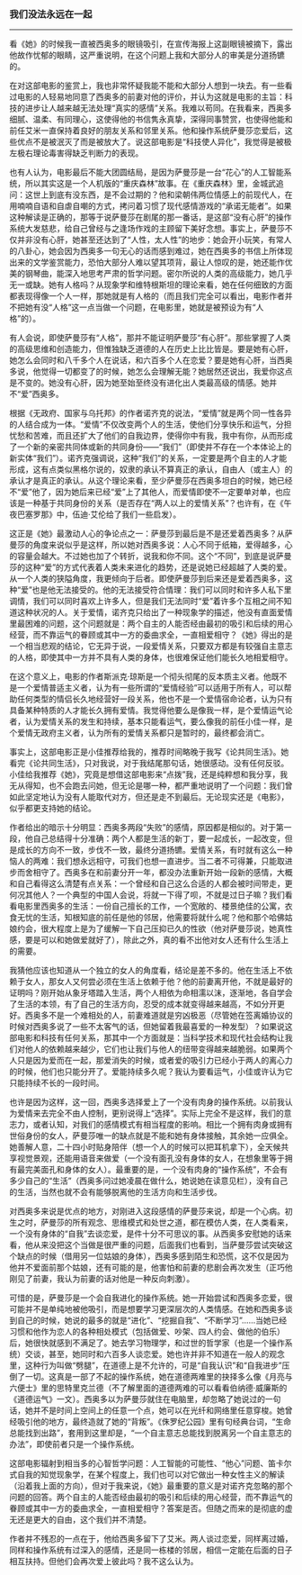 <h3>我们没法永远在一起</h3><hr>

看《她》的时候我一直被西奥多的眼镜吸引，在宣传海报上这副眼镜被摘下，露出他故作忧郁的眼睛，这严重说明，在这个问题上我和大部分人的审美是分道扬镳的。

在对这部电影的鉴赏上，我也非常怀疑我能不能和大部分人想到一块去。有一些看过电影的人轻易地同意了西奥多的前妻对他的评价，并认为这就是电影的主旨：科技的进步让人越来越无法处理“真实的感情”关系。我难以苟同。在我看来，西奥多细腻、温柔、有同理心，这使得他的书信隽永真挚，深得同事赞赏，也使得他能和前任艾米一直保持着良好的朋友关系和邻里关系。他和操作系统萨曼莎恋爱后，这些优点不是被泯灭了而是被放大了。说这部电影是“科技使人异化”，我觉得是被极左极右理论毒害得缺乏判断力的表现。

也有人认为，电影最后不能大团圆结局，是因为萨曼莎是一台“花心”的人工智能系统，所以其实这是一个人机版的“重庆森林”故事。在《重庆森林》里，金城武追问：这世上到底有没东西，是不会过期的？他和梁朝伟两位情感上的前现代人，在用喃喃自语和自虐自嘲的方式，拷问着习惯了现代感情游戏的“承诺无能者”。如果这种解读是正确的，那等于说萨曼莎在剧尾的那一番话，是这部“没有心肝”的操作系统大发慈悲，给自己曾经与之逢场作戏的主顾留下美好念想。事实上，萨曼莎不仅并非没有心肝，她甚至还达到了“人性，太人性”的地步：她会开小玩笑，有常人的八卦心，她会因为西奥多一句无心的话而感到难过，她在西奥多的书信上所体现出来的文学鉴赏能力，恐怕大部分人难以望其项背，最让人惊叹的是，她还能作优美的钢琴曲，能深入地思考严肃的哲学问题。密尔所说的人类的高级能力，她几乎无一或缺。她有人格吗？从现象学和维特根斯坦的理论来看，她在任何细致的方面都表现得像一个人一样，那她就是有人格的（而且我们完全可以看出，电影作者并不把她有没“人格”这一点当做一个问题，在电影里，她就是被预设为有“人格”的）。

有人会说，即使萨曼莎有“人格”，那并不能证明萨曼莎“有心肝”。那些掌握了人类的高级思维和创造能力，但惟独缺乏道德的人在历史上比比皆是。要是她有心肝，她怎么会同时和八千多个人在说话，和六百多个人在恋爱？要是她有心肝，当西奥多说，他觉得一切都变了的时候，她怎么会理解无能？她居然还说出，我爱你这点是不变的。她没有心肝，因为她至始至终没有进化出人类最高级的情感。她并不“爱”西奥多。

根据《无政府、国家与乌托邦》的作者诺齐克的说法，“爱情”就是两个同一性各异的人结合成为一体。“爱情”不仅改变两个人的生活，使他们分享快乐和运气，分担忧愁和苦难，而且还扩大了他们的自我边界，使得你中有我，我中有你，从而形成了一个新的亲密共同体或新的共同身份——“我们”（即使并不存在一个本体论上的新实体“我们”）。诺齐克强调说，这种“我们”的关系，一定要是两个自主的人才能形成，这有点类似黑格尔说的，奴隶的承认不算真正的承认，自由人（或主人）的承认才是真正的承认。从这个理论来看，至少萨曼莎在西奥多坦白的时候，她已经不“爱”他了，因为她后来已经“爱”上了其他人，而爱情即使不一定要单对单，也应该是一种基于共同身份的关系（是否存在“两人以上的爱情关系”？也许有，在《午夜巴塞罗那》中，伍迪·艾伦给了我们一些启发）。

这正是《她》最激动人心的争论点之一：萨曼莎到最后是不是还爱着西奥多？从萨曼莎的角度来说似乎是这样，所以她对西奥多说：人心不同于纸箱，爱得越多，心的容量会越大。不过她也加了个转折，说我和你不同。这个“不同”，到底是说萨曼莎的这种“爱”的方式代表着人类未来进化的趋势，还是说她已经超越了人类的爱。从一个人类的狭隘角度，我更倾向于后者。即使萨曼莎到后来还是爱着西奥多，这种“爱”也是他无法接受的。他的无法接受符合情理：我们可以同时和许多人私下里调情，我们可以同时喜欢上许多人，但是我们无法同时“爱”着许多个互相之间不知道这种状况的人。关于爱情，诺齐克只给出了一种现象学的描述，他没有直面爱情里最困难的问题，这个问题就是：两个自主的人能否经由最初的吸引和后续的用心经营，而不靠运气的眷顾或其中一方的委曲求全，一直相爱相守？《她》得出的是一个相当悲观的结论，它无异于说，一段爱情关系，只要双方都是有较强自主意志的人格，即使其中一方并不具有人类的身体，也很难保证他们能长久地相爱相守。

在这个意义上，电影的作者斯派克·琼斯是一个彻头彻尾的反本质主义者。他既不是一个爱情普适主义者，认为有一些所谓的“爱情经验”可以适用于所有人，可以帮助任何类型的情侣长久地经营好一段关系，他也不是一个爱情宿命论者，认为只有具备某种特质的人才能长久拥有爱情。我觉得他要么是像我一样，是个爱情运气论者，认为爱情关系的发生和持续，基本只能看运气，要么像我的前任小佳一样，是个爱情无政府主义者，认为所有的爱情关系都只是暂时的，最终都会消亡。

事实上，这部电影正是小佳推荐给我的，推荐时间略晚于我写《论共同生活》。她看完《论共同生活》，只对我说，对于我结尾那句话，她很感动。没有任何反驳。小佳给我推荐《她》，究竟是想借这部电影来“点拨”我，还是纯粹想和我分享，我无从得知，也不会跑去问她，但无论是哪一种，都严重地说明了一个问题：我们曾如此坚定地认为没有人能取代对方，但还是走不到最后。无论现实还是《电影》，似乎都更支持她的结论。

作者给出的暗示十分明显：西奥多两段“失败”的感情，原因都是相似的。对于第一段，他自己总结得十分准确：两个人都是生活的新丁，要一起成长，一起改变，但是成长的方向不一致，步伐不一致，最终分道扬镳。爱情关系，有时就有这么一种恼人的两难：我们想永远相守，可我们也想一直进步。当二者不可得兼，只能取进步而舍相守了。西奥多在和前妻分开一年，都没办法重新开始一段新的感情，大概和自己看得这么清楚有点关系：一个曾经和自己这么合适的人都会被时间带走，更何况其他人？一个典型的中国人会说，将就一下得了呗，不就是过日子嘛？我们看看电影里西奥多的生活：一份自己擅长的工作，一个宽敞的、楼景绝佳的公寓，衣食无忧的生活，知根知底的前任是他的邻居，他需要将就什么呢？他和那个哈佛姑娘约会，很大程度上是为了缓解一下自己压抑已久的性欲（他对萨曼莎说，她真性感，要是可以和她做爱就好了），除此之外，真的看不出他对女人还有什么生活上的需要。

我猜他应该也知道从一个独立的女人的角度看，结论是差不多的。他在生活上不依赖于女人，那女人又何尝必须在生活上依赖于他？他的前妻离开他，不就是最好的证明吗？刚开始从象牙塔踏入生活，两个人相依为命相濡以沫，逐渐地，各自学会了生活的本领，有了自己的生活方向，忍受的成本就变得越来越高，不如分开更好。西奥多不是一个难相处的人，前妻难道就是穷凶极恶（尽管她在签离婚协议的时候对西奥多说了一些不太客气的话，但她留着我最喜爱的一种发型）？如果说这部电影和科技有任何关系，那其中一个方面就是：当科学技术和现代社会结构让我们对他人的依赖越来越少，它们也让我们与他人的纽带变得越来越脆弱。如果两个人只是因为爱而在一起，那爱消失的时候，或者爱的吸引力已经小于两人的离心力的时候，他们也只能分开了。爱能持续多久呢？我认为要看运气，小佳或许认为它只能持续不长的一段时间。

也许是因为这样，这一回，西奥多选择爱上了一个没有肉身的操作系统。以前我认为爱情来去完全不由人控制，更别说得上“选择”。实际上完全不是这样，我们的意志力，或者认知，对我们的感情模式有相当程度的影响。相比一个拥有肉身或拥有世俗身份的女人，萨曼莎唯一的缺点就是不能和她有身体接触，其余她一应俱全。她善解人意，二十四小时贴身陪伴（想一个人的时候可以把耳机拿下），全天候共享视觉景观，还能用语音来做爱（一个没有面孔没有身体的女人，在想象里等于拥有最完美面孔和身体的女人）。最重要的是，一个没有肉身的“操作系统”，不会有多少自己的“生活”（西奥多问过她凌晨在做什么，她说她在读意见栏），没有自己的生活，当然也就不会有能够脱离他的生活方向和生活步伐。

对西奥多来说是优点的地方，对刚进入这段感情的萨曼莎来说，却是一个心病。初生之时，萨曼莎的所有观念、思维模式和处世之道，都在模仿人类，在人类看来，一个没有身体的“自我”去谈恋爱，是件十分不可思议的事。从西奥多安慰她的话来看，他从来没把这个当做是很严重的问题，后面我们也看到，当萨曼莎尝试突破这个缺点的时候（借用另一位姑娘的身体），西奥多感到陌生和恐慌，这不仅是因为他并不爱面前那个姑娘，还有可能的是，他害怕和前妻的悲剧会再次发生（正巧他刚见了前妻，我认为前妻的话对他是一种反向刺激）。

可惜的是，萨曼莎是一个会自我进化的操作系统。她一开始尝试和西奥多恋爱，很可能并不是单纯地被他吸引，而是想要学习更深层次的人类情感。在她和西奥多谈到自己的时候，她说的最多的就是“进化”、“挖掘自我”、“不断学习”……当她已经习惯和他作为恋人的各种相处模式（包括做爱、吵架、四人约会、做他的伯乐）后，她很快就感到不满足了。她去学习物理学，和过世的哲学家（也是一个操作系统）交谈，甚至，她同时和六百多人谈恋爱。她也许并非不知道在一般人的观念里，这种行为叫做“劈腿”，在道德上是不允许的，可是“自我认识”和“自我进步”压倒了一切。这真是一部了不起的操作系统，她在道德两难里的抉择多么像《月亮与六便士》里的思特里克兰德（不了解里面的道德两难的可以看看伯纳德·威廉斯的《道德运气》一文）。西奥多以为萨曼莎就住在电脑里，却忽略了她说过的一句话，她并不是时间上空间上的任意一个点，她可以在光纤和网络里任意穿梭。她曾经吸引他的地方，最终造就了她的“背叛”。《侏罗纪公园》里有句经典台词，“生命总能找到出路”，套用到这里却是，“一个自主意志总能找到脱离另一个自主意志的办法”，即使前者只是一个操作系统。

这部电影辐射到相当多的心智哲学问题：人工智能的可能性、“他心”问题、笛卡尔式自我的知觉现象学，在某个程度上，我们也可以对它做出一种女性主义的解读（沿着我上面的方向），但对于我来说，《她》最重要的意义是对诺齐克忽略的那个问题的回答。两个自主的人能否经由最初的吸引和后续的用心经营，而不靠运气的眷顾或其中一方的委曲求全，一直相爱相守？答案是否。但随之而来的是彻底的虚无还是更大的自由，这个我们并不清楚。

作者并不残忍的一点在于，他给西奥多留下了艾米。两人谈过恋爱，同样离过婚，同样和操作系统有过深入的感情，还是同一栋楼的邻居，相信一定能在后面的日子相互扶持。但他们会再次爱上彼此吗？我不这么认为。
